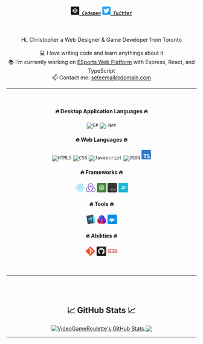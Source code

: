 <!-- <img align="right" src="https://visitor-badge.laobi.icu/badge?page_id=dekefective"> -->

<h5 align="center">
	<code><a href="https://codepen.io/VideoGameRoulette" title="Codepen Profile"><img width="22" src="images/codepen.svg"> Codepen</a></code>
	<code><a href="https://www.twitter.com/dekefective/" title="Twitter Profile"><img width="22" src="images/twitter.svg"> Twitter</a></code>
</h5>
<br>
<p align="center">
	Hi, Christopher a Web Designer & Game Developer from Toronto
	<br>
	<br>
	💻 I love writing code and learn anythings about it
	<br>
	📚 I’m currently working on <a href="https://staging.northerarena.io" title="Go to project">ESports Web Platform</a> with Express, React, and TypeScript
	<br>
	📫 Contact me: <a href="mailto: seteemail@domain.com">seteemail@domain.com</a>
</p>

<hr>
<br>

<h4 align="center">🔥 Desktop Application Languages 🔥</h2>
<div align="center">
	<code><img title="C#" height="25" src="https://img.shields.io/badge/C%23-5C2D91?style=for-the-badge&logo=c-sharp&logoColor=white"></code>
	<code><img title=".Net" height="25" src="https://img.shields.io/badge/.NET-5C2D91?style=for-the-badge&logo=.net&logoColor=white"></code>
</div>

<h4 align="center">🔥 Web Languages 🔥</h2>
<div align="center">
	<code><img title="HTML5" height="25" src="https://img.shields.io/badge/HTML5-E34F26?style=for-the-badge&logo=html5&logoColor=white"></code>
	<code><img title="CSS" height="25" src="https://img.shields.io/badge/CSS3-1572B6?style=for-the-badge&logo=css3&logoColor=white"></code>
	<code><img title="Javascript" height="25" src="https://img.shields.io/badge/JavaScript-F7DF1E?style=for-the-badge&logo=javascript&logoColor=black"></code>
	<code><img title="JSON" height="25" src="https://img.shields.io/badge/JSON-6DB33F?style=for-the-badge"></code>
	<code><img title="Typescript" height="25" src="images/typescript.svg"></code>
</div>
<h4 align="center">🔥 Frameworks 🔥</h2>
<div align="center">
	<code><img title="React" height="25" src="images/react-original.svg"></code>
	<code><img title="Redux" height="25" src="images/redux.svg"></code>
	<code><img title="Node" height="25" src="images/node.svg"></code>
	<code><img title="Express" height="25" src="images/express.svg"></code>
	<code><img title="TailwindCSS" height="25" src" height="25" src="images/tailwindcss.svg"></code>
</div>
<h4 align="center">🔥 Tools 🔥</h2>
<div align="center">
	<code><img title="Visual Studio Code" height="25" src="images/vscode.png"></code>
	<code><img title="Visual Studio Community 2010-2022" height="25" src" height="25" src="images/nova.png"></code>
	<code><img title="Docker" height="25" src" height="25" src="images/docker.svg"></code>
</div>
<h4 align="center">🔥 Abilities 🔥</h2>
<div align="center">
	<code><img title="Git" height="25" src="images/git-original.svg"></code>
	<code><img title="GitHub" height="25" src="images/github.svg"></code>
	<code><img title="npm" height="25" src="images/npm.svg"></code>
</div>

<br>
<br>
<hr>
<br>
<br>

<h2 align="center">📈 GitHub Stats 📈</h2>
<div align="center">
	<a href="https://github.com/VideoGameRoulette/VideoGameRoulette">
		<img align="center" src="https://github-readme-stats.vercel.app/api?username=VideoGameRoulette&show_icons=true&line_height=27&count_private=false&title_color=ffffff&text_color=c9cacc&icon_color=2bbc8a&bg_color=1d1f21" alt="VideoGameRoulette's GitHub Stats" />
	</a> 
	<a href="https://github.com/VideoGameRoulette/VideoGameRoulette">
		<img align="center" src="https://github-readme-stats.vercel.app/api/top-langs/?username=VideoGameRoulette&hide=java,html,tex&title_color=ffffff&text_color=c9cacc&icon_color=2bbc8a&bg_color=1d1f21&langs_count=3" />
	</a>
</div>
<hr>
